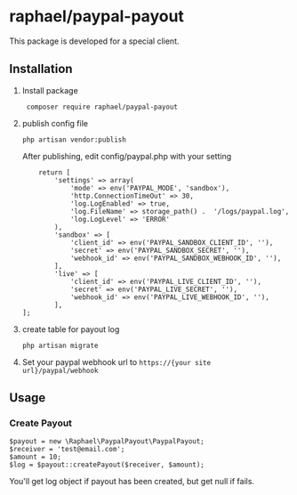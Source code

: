 # raphael/paypal-payout

This package is developed for a special client.

## Installation

1.  Install package


         composer require raphael/paypal-payout

2.  publish config file

        php artisan vendor:publish

    After publishing, edit config/paypal.php with your setting


            return [
    		    'settings' => array(
    	    	    'mode' => env('PAYPAL_MODE', 'sandbox'),
    	    	    'http.ConnectionTimeOut' => 30,
    			    'log.LogEnabled' => true,
    	    	    'log.FileName' => storage_path() .  '/logs/paypal.log',
    	    	    'log.LogLevel' => 'ERROR'
        	    ),
        	    'sandbox' => [
    	    	    'client_id' => env('PAYPAL_SANDBOX_CLIENT_ID', ''),
    	    	    'secret' => env('PAYPAL_SANDBOX_SECRET', ''),
    	    	    'webhook_id' => env('PAYPAL_SANDBOX_WEBHOOK_ID', ''),
        	    ],
        	    'live' => [
    	    	    'client_id' => env('PAYPAL_LIVE_CLIENT_ID', ''),
    	    	    'secret' => env('PAYPAL_LIVE_SECRET', ''),
    	    	    'webhook_id' => env('PAYPAL_LIVE_WEBHOOK_ID', ''),
        	    ],
        ];

3.  create table for payout log

        php artisan migrate

4.  Set your paypal webhook url to `https://{your site url}/paypal/webhook`

## Usage

### Create Payout

    $payout = new \Raphael\PaypalPayout\PaypalPayout;
    $receiver = 'test@email.com';
    $amount = 10;
    $log = $payout::createPayout($receiver, $amount);

You'll get log object if payout has been created, but get null if fails.
